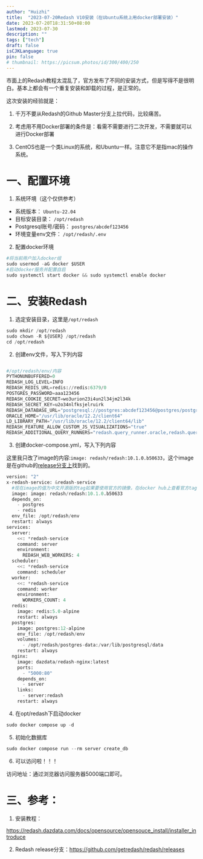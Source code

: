 ```yaml
---
author: "Huizhi"
title:  "2023-07-20Redash V10安装（在Ubuntu系统上用docker部署安装）"
date: 2023-07-20T18:31:50+08:00  
lastmod: 2023-07-30
description: ""
tags: ["tech"]
draft: false
isCJKLanguage: true
pin: false
# thumbnail: https://picsum.photos/id/300/400/250
---
```


市面上的Redash教程太混乱了，官方发布了不同的安装方式，但是写得不是很明白。基本上都会有一个重复安装和卸载的过程，是正常的。


这次安装的经验就是：  
1. 千万不要从Redash的Github Master分支上拉代码，比较痛苦。

2. 考虑用不用Docker部署的条件是：看需不需要进行二次开发，不需要就可以进行Docker部署


3. CentOS也是一个类Linux的系统，和Ubuntu一样。注意它不是指mac的操作系统。



# 一、配置环境

1. 系统环境（这个仅供参考）
- 系统版本： `Ubuntu-22.04`
- 目标安装目录： `/opt/redash`
- Postgresql账号/密码： `postgres/abcdef123456`
- 环境变量env文件： `/opt/redash/.env`

2. 配置docker环境

```python
#将当前用户加入docker组
sudo usermod -aG docker $USER
#启动docker服务并配置自启
sudo systemctl start docker && sudo systemctl enable docker
```

# 二、安装Redash

1. 选定安装目录，这里是`/opt/redash`

```python
sudo mkdir /opt/redash
sudo chown -R ${USER} /opt/redash
cd /opt/redash
```

2. 创建env文件，写入下列内容

```python

#/opt/redash/env/内容
PYTHONUNBUFFERED=0
REDASH_LOG_LEVEL=INFO
REDASH_REDIS_URL=redis://redis:6379/0
POSTGRES_PASSWORD=aaa123456
REDASH_COOKIE_SECRET=wo3urion23i4un2l34jm2l34k
REDASH_SECRET_KEY=u2o34nlfksjelruirk
REDASH_DATABASE_URL="postgresql://postgres:abcdef123456@postgres/postgres"
ORACLE_HOME="/usr/lib/oracle/12.2/client64"
LD_LIBRARY_PATH="/usr/lib/oracle/12.2/client64/lib"
REDASH_FEATURE_ALLOW_CUSTOM_JS_VISUALIZATIONS="true"
REDASH_ADDITIONAL_QUERY_RUNNERS="redash.query_runner.oracle,redash.query_runner.python"
```

3. 创建docker-compose.yml，写入下列内容

这里我只改了image的内容:`image: redash/redash:10.1.0.b50633`，这个image是在github的[release分支上](https://github.com/getredash/redash/releases)找到的。

```python
version: "2"
x-redash-service: &redash-service
  #现在image的值为中文开源版的tag如果要使用官方的镜像，在docker hub上查看官方tag，然后替换。
  image: image: redash/redash:10.1.0.b50633
  depends_on:
    - postgres
    - redis
  env_file: /opt/redash/env
  restart: always
services:
  server:
    <<: *redash-service
    command: server
    environment:
      REDASH_WEB_WORKERS: 4
  scheduler:
    <<: *redash-service
    command: scheduler
  worker:
    <<: *redash-service
    command: worker
    environment:
      WORKERS_COUNT: 4
  redis:
    image: redis:5.0-alpine
    restart: always
  postgres:
    image: postgres:12-alpine
    env_file: /opt/redash/env
    volumes:
      - /opt/redash/postgres-data:/var/lib/postgresql/data
    restart: always
  nginx:
    image: dazdata/redash-nginx:latest
    ports:
      - "5000:80"
    depends_on:
      - server
    links:
      - server:redash
    restart: always
```

4. 在opt/redash下启动docker

```python
sudo docker compose up -d
```

5. 初始化数据库

```python
sudo docker compose run --rm server create_db
```

6. 可以访问啦！！！

访问地址：通过浏览器访问服务器5000端口即可。

# 三、参考：

1. 安装教程：

https://redash.dazdata.com/docs/opensource/opensouce_install/installer_introduce

2. Redash release分支：https://github.com/getredash/redash/releases